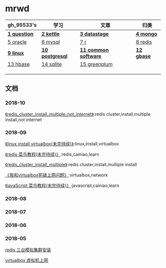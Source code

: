 ﻿# mrwd



gh_95533's|学习|文章|归类
---|---|---|---
**[1 question](question.md)** | **[2 kettle](class/kettle.md)** | **[3 datastage](class/datastage.md)** | **[4 mongo](class/mongo.md)** 
[5 oracle](class/oracle.md) | [6 mysql](class/mysql.md) | [7 r](class/r.md) | [8 redis](class/redis.md) 
 **[9 linux](class/linux.md)** | **[10 postgresql](class/postgresql.md)** | **[11 common software](class/common_software.md)** | **[12 gbase](class/GBASE.md)** 
 [13 hbase](..) | [14 sqlite](..) | [15 greenplum](..) |  
  |  |  |  
  |  |  |  
  |  |  |  



## 文档

### 2018-10

[《redis_cluster_install_multiple_not_internet》](20181001/redis_cluster_install_multiple_not_internet.md):redis cluster,install,multiple install,not internet

### 2018-09

[《linux install virtualbox(未完待续)》](20180930/linux_安装_virtualbox.md):linux,install,virtualbox 

[《redis 菜鸟教程(未完待续)》](20180929/redis_初级学习.md):redis,cainiao,learn

[《redis_cluster_install_multiple》](20180928/redis_cluster_install_multiple.md):redis cluster,install,multiple install

[《我和virtualbox死磕上网问题》](20180923/我和virtualbox死磕上网问题.md):virtualbox,network 

[《javaScript 菜鸟教程(未完待续)》](20180921/javaScript_语法.md):javascript,cainiao,learn



### 2018-08

### 2018-07



### 2018-06



### 2018-05







[redis 三台模拟集群安装](20180928/redis_cluster_install_multiple.md)

[virtualbox 虚拟机上网](20180923/我和virtualbox死磕上网问题.md)









